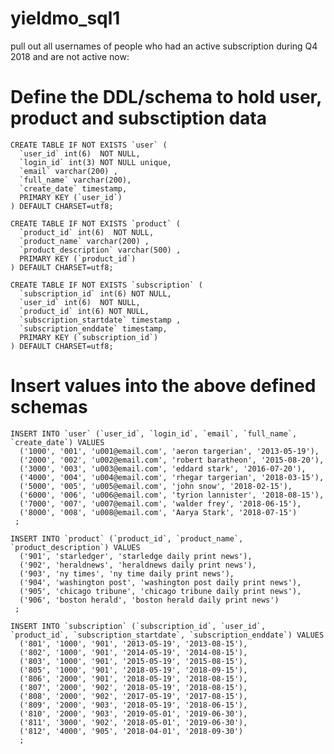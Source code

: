 # yieldmo_sql1
pull out all usernames of people who had an active subscription during Q4 2018 and are not active now:

# Define the DDL/schema to hold user, product and subsctiption data

    CREATE TABLE IF NOT EXISTS `user` (
      `user_id` int(6)  NOT NULL,
      `login_id` int(3) NOT NULL unique,
      `email` varchar(200) ,
      `full_name` varchar(200),
      `create_date` timestamp,
      PRIMARY KEY (`user_id`)
    ) DEFAULT CHARSET=utf8;

    CREATE TABLE IF NOT EXISTS `product` (
      `product_id` int(6)  NOT NULL,
      `product_name` varchar(200) ,
      `product_description` varchar(500) ,
      PRIMARY KEY (`product_id`)
    ) DEFAULT CHARSET=utf8;

    CREATE TABLE IF NOT EXISTS `subscription` (
      `subscription_id` int(6) NOT NULL,
      `user_id` int(6)  NOT NULL,
      `product_id` int(6) NOT NULL,
      `subscription_startdate` timestamp ,
      `subscription_enddate` timestamp,
      PRIMARY KEY (`subscription_id`)
    ) DEFAULT CHARSET=utf8;
    
# Insert values into the above defined schemas

    INSERT INTO `user` (`user_id`, `login_id`, `email`, `full_name`, `create_date`) VALUES
      ('1000', '001', 'u001@email.com', 'aeron targerian', '2013-05-19'),
      ('2000', '002', 'u002@email.com', 'robert baratheon', '2015-08-20'),
      ('3000', '003', 'u003@email.com', 'eddard stark', '2016-07-20'),
      ('4000', '004', 'u004@email.com', 'rhegar targerian', '2018-03-15'),
      ('5000', '005', 'u005@email.com', 'john snow', '2018-02-15'),
      ('6000', '006', 'u006@email.com', 'tyrion lannister', '2018-08-15'),
      ('7000', '007', 'u007@email.com', 'walder frey', '2018-06-15'),
      ('8000', '008', 'u008@email.com', 'Aarya Stark', '2018-07-15')
     ;

    INSERT INTO `product` (`product_id`, `product_name`, `product_description`) VALUES
      ('901', 'starledger', 'starledge daily print news'),
      ('902', 'heraldnews', 'heraldnews daily print news'),
      ('903', 'ny times', 'ny time daily print news'),
      ('904', 'washington post', 'washington post daily print news'),
      ('905', 'chicago tribune', 'chicago tribune daily print news'),
      ('906', 'boston herald', 'boston herald daily print news')
     ;

    INSERT INTO `subscription` (`subscription_id`, `user_id`, `product_id`, `subscription_startdate`, `subscription_enddate`) VALUES
      ('801', '1000', '901', '2013-05-19', '2013-08-15'),
      ('802', '1000', '901', '2014-05-19', '2014-08-15'),
      ('803', '1000', '901', '2015-05-19', '2015-08-15'),
      ('805', '1000', '901', '2018-05-19', '2018-09-15'),
      ('806', '2000', '901', '2018-05-19', '2018-08-15'),
      ('807', '2000', '902', '2018-05-19', '2018-08-15'),
      ('808', '2000', '902', '2017-05-19', '2017-08-15'),
      ('809', '2000', '903', '2018-05-19', '2018-06-15'),
      ('810', '2000', '903', '2019-05-01', '2019-06-30'),
      ('811', '3000', '902', '2018-05-01', '2019-06-30'),
      ('812', '4000', '905', '2018-04-01', '2018-09-30')
      ;
